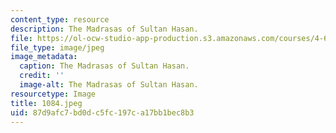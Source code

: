 ```yaml
---
content_type: resource
description: The Madrasas of Sultan Hasan.
file: https://ol-ocw-studio-app-production.s3.amazonaws.com/courses/4-615-the-architecture-of-cairo-spring-2002/87d9afc7bd0dc5fc197ca17bb1bec8b3_1084.jpeg
file_type: image/jpeg
image_metadata:
  caption: The Madrasas of Sultan Hasan.
  credit: ''
  image-alt: The Madrasas of Sultan Hasan.
resourcetype: Image
title: 1084.jpeg
uid: 87d9afc7-bd0d-c5fc-197c-a17bb1bec8b3
---
```

